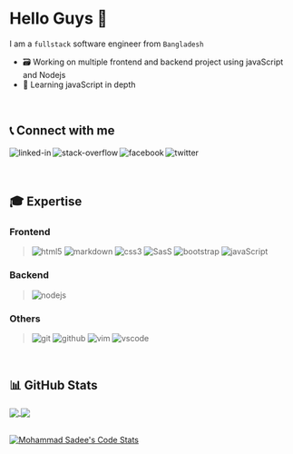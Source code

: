# Hello Guys 👋
I am a `fullstack` software engineer from `Bangladesh`

- 🗃️ Working on multiple frontend and backend project using javaScript and Nodejs
- 🎯 Learning javaScript in depth
<br>

## 📞 Connect with me

[<img align="left" alt="linked-in" src="https://img.shields.io/badge/linkedin-%230077B5.svg?&style=for-the-badge&logo=linkedin&logoColor=white" />](https://www.linkedin.com/in/mohammad-sadee-228306203/)

[<img align="left" alt="stack-overflow" src="https://img.shields.io/badge/stack%20overflow-FE7A16?logo=stack-overflow&logoColor=white&style=for-the-badge" />](https://stackoverflow.com/users/16143606/mohammad-sadee)

[<img align="left" alt="facebook" src="https://img.shields.io/badge/facebook-%231877F2.svg?&style=for-the-badge&logo=facebook&logoColor=white" />](https://www.facebook.com/codewithsadee/)

[<img align="left" alt="twitter" src="https://img.shields.io/badge/twitter-%231DA1F2.svg?&style=for-the-badge&logo=twitter&logoColor=white" />](https://twitter.com/codewithsadee/)

<br>
<br>
<br>

## 🎓 Expertise

### Frontend
> ![html5](https://img.shields.io/badge/html5-f06529?&style=for-the-badge&logo=html5&logoColor=f06529&colorA=eeeeee&colorB=f06529)
> ![markdown](https://img.shields.io/badge/markdown-0077b5?style=for-the-badge&logo=markdown&logoColor=444444&colorA=eeeeee&colorB=444444)
> ![css3](https://img.shields.io/badge/css3-2965f1?&style=for-the-badge&logo=css3&logoColor=2965f1&colorA=eeeeee&colorB=2965f1)
> ![SasS](https://img.shields.io/badge/sass-cd6799?&style=for-the-badge&logo=sass&logoColor=cd6799&colorA=eeeeee&colorB=cd6799)
> ![bootstrap](https://img.shields.io/badge/bootstrap-553c7b?style=for-the-badge&logo=bootstrap&logoColor=553c7b&colorA=eeeeee&colorB=553c7b)
> ![javaScript](https://img.shields.io/badge/javascript-f0db4f?&style=for-the-badge&logo=javascript&logoColor=323330&colorA=eeeeee&colorB=f0db4f)

### Backend
> ![nodejs](https://img.shields.io/badge/node.js-3c873a?style=for-the-badge&logo=node.js&logoColor=3c873a&colorA=eeeeee&colorB=3c873a)

### Others
> ![git](https://img.shields.io/badge/git-f34f29?&style=for-the-badge&logo=git&logoColor=f34f29&colorA=eeeeee&colorB=f34f29)
> ![github](https://img.shields.io/badge/github-1d202d?style=for-the-badge&logo=github&logoColor=1d202d&colorA=eeeeee&colorB=1d202d)
> ![vim](https://img.shields.io/badge/vim-009900?&style=for-the-badge&logo=vim&logoColor=009900&colorA=eeeeee&colorB=009900)
> ![vscode](https://img.shields.io/badge/vscode-0078d7?style=for-the-badge&logo=visualstudiocode&logoColor=0078d7&colorA=eeeeee&colorB=0078d7)

<br>

##  &#x1F4CA; GitHub Stats

<a href="https://github.com/anuraghazra/convoychat">
  <img align="center" src="https://github-readme-stats.vercel.app/api?username=codewithsadee&show_icons=true&theme=ayu-mirage&count_private=true&hide_border=true&border_radius=10&custom_title=Github%20Stats&hide=prs" />
</a>

<a href="https://github.com/anuraghazra/convoychat">
  <img align="center" src="https://github-readme-stats.vercel.app/api/top-langs/?username=codewithsadee&layout=compact&theme=ayu-mirage&hide_border=true&border_radius=10&count_private=true" />
</a>

<br>
<br>

[![Mohammad Sadee's Code Stats](https://github-readme-stats.vercel.app/api/wakatime?username=@codewithsadee&layout=compact&theme=ayu-mirage&hide_border=true&border_radius=10&custom_title=Code%20Stats)](https://github.com/anuraghazra/github-readme-stats)

